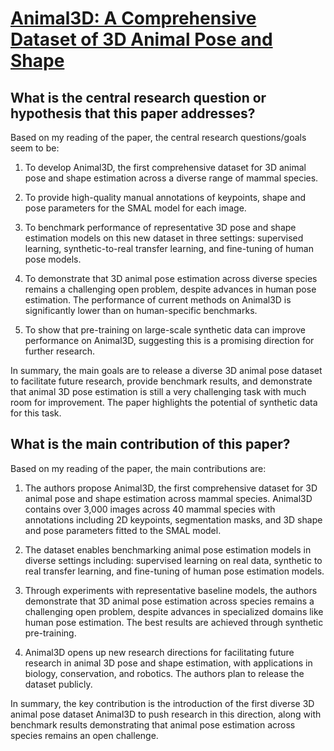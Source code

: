 # [Animal3D: A Comprehensive Dataset of 3D Animal Pose and Shape](https://arxiv.org/abs/2308.11737)

## What is the central research question or hypothesis that this paper addresses?

 Based on my reading of the paper, the central research questions/goals seem to be:

1) To develop Animal3D, the first comprehensive dataset for 3D animal pose and shape estimation across a diverse range of mammal species. 

2) To provide high-quality manual annotations of keypoints, shape and pose parameters for the SMAL model for each image.

3) To benchmark performance of representative 3D pose and shape estimation models on this new dataset in three settings: supervised learning, synthetic-to-real transfer learning, and fine-tuning of human pose models.

4) To demonstrate that 3D animal pose estimation across diverse species remains a challenging open problem, despite advances in human pose estimation. The performance of current methods on Animal3D is significantly lower than on human-specific benchmarks.

5) To show that pre-training on large-scale synthetic data can improve performance on Animal3D, suggesting this is a promising direction for further research.

In summary, the main goals are to release a diverse 3D animal pose dataset to facilitate future research, provide benchmark results, and demonstrate that animal 3D pose estimation is still a very challenging task with much room for improvement. The paper highlights the potential of synthetic data for this task.


## What is the main contribution of this paper?

 Based on my reading of the paper, the main contributions are:

1. The authors propose Animal3D, the first comprehensive dataset for 3D animal pose and shape estimation across mammal species. Animal3D contains over 3,000 images across 40 mammal species with annotations including 2D keypoints, segmentation masks, and 3D shape and pose parameters fitted to the SMAL model.

2. The dataset enables benchmarking animal pose estimation models in diverse settings including: supervised learning on real data, synthetic to real transfer learning, and fine-tuning of human pose estimation models. 

3. Through experiments with representative baseline models, the authors demonstrate that 3D animal pose estimation across species remains a challenging open problem, despite advances in specialized domains like human pose estimation. The best results are achieved through synthetic pre-training.

4. Animal3D opens up new research directions for facilitating future research in animal 3D pose and shape estimation, with applications in biology, conservation, and robotics. The authors plan to release the dataset publicly.

In summary, the key contribution is the introduction of the first diverse 3D animal pose dataset Animal3D to push research in this direction, along with benchmark results demonstrating that animal pose estimation across species remains an open challenge.
